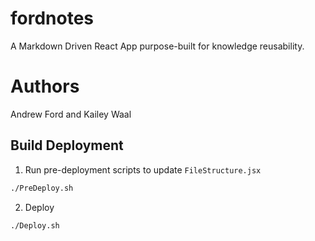 # fordnotes
A Markdown Driven React App purpose-built for knowledge reusability.

# Authors
Andrew Ford and Kailey Waal

## Build Deployment
1. Run pre-deployment scripts to update `FileStructure.jsx`
```bash
./PreDeploy.sh
```

2. Deploy
```bash
./Deploy.sh
```